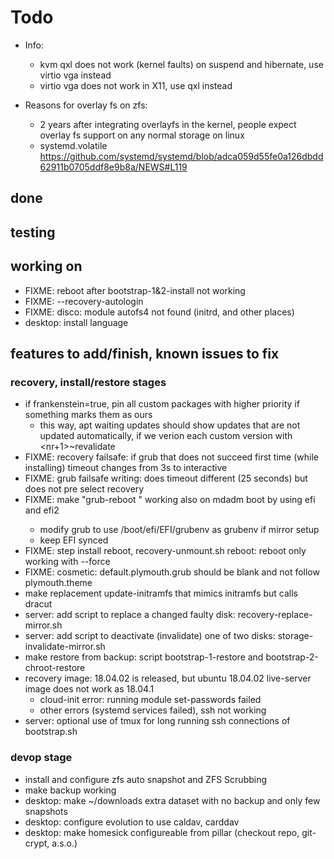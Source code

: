 # Todo

+ Info:
    + kvm qxl does not work (kernel faults) on suspend and hibernate, use virtio vga instead
    + virtio vga does not work in X11, use qxl instead

+ Reasons for overlay fs on zfs:
    + 2 years after integrating overlayfs in the kernel, people expect overlay fs support on any normal storage on linux
    + systemd.volatile https://github.com/systemd/systemd/blob/adca059d55fe0a126dbdd62911b0705ddf8e9b8a/NEWS#L119

## done

## testing

## working on
+ FIXME: reboot after bootstrap-1&2-install not working
+ FIXME: --recovery-autologin
+ FIXME: disco: module autofs4 not found (initrd, and other places)
+ desktop: install language

## features to add/finish, known issues to fix

### recovery, install/restore stages
+ if frankenstein=true, pin all custom packages with higher priority if something marks them as ours
    + this way, apt waiting updates should show updates that are not updated automatically,
    if we verion each custom version with <nr+1>~revalidate
+ FIXME: recovery failsafe: if grub that does not succeed first time (while installing) timeout changes from 3s to interactive
+ FIXME: grub failsafe writing: does timeout different (25 seconds) but does not pre select recovery
+ FIXME: make "grub-reboot <entry>" working also on mdadm boot by using efi and efi2
    + modify grub to use /boot/efi/EFI/grubenv as grubenv if mirror setup
    + keep EFI synced
+ FIXME: step install reboot, recovery-unmount.sh reboot: reboot only working with --force
+ FIXME: cosmetic: default.plymouth.grub should be blank and not follow plymouth.theme
+ make replacement update-initramfs that mimics initramfs but calls dracut
+ server: add script to replace a changed faulty disk: recovery-replace-mirror.sh
+ server: add script to deactivate (invalidate) one of two disks: storage-invalidate-mirror.sh
+ make restore from backup: script bootstrap-1-restore and bootstrap-2-chroot-restore
+ recovery image: 18.04.02 is released, but ubuntu 18.04.02 live-server image does not work as 18.04.1
    + cloud-init error: running module set-passwords failed
    + other errors (systemd services failed), ssh not working
+ server: optional use of tmux for long running ssh connections of bootstrap.sh

### devop stage
+ install and configure zfs auto snapshot and ZFS Scrubbing
+ make backup working
+ desktop: make ~/downloads extra dataset with no backup and only few snapshots
+ desktop: configure evolution to use caldav, carddav
+ desktop: make homesick configureable from pillar (checkout repo, git-crypt, a.s.o.)
